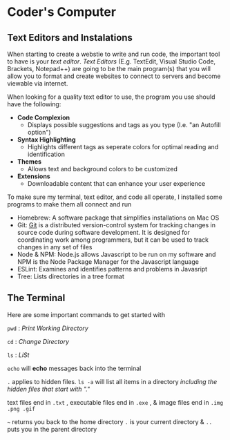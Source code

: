 # Coder's Computer


## Text Editors and Instalations
When starting to create a webstie to write and run code, the important tool to have is your _text editor_. _Text Editors_ (E.g. TextEdit, Visual Studio Code, Brackets, Notepad++) are going to be the main program(s) that you will allow you to format and create websites to connect to servers and become viewable via internet.

When looking for a quality text editor to use, the program you use should have the following:
+ __Code Complexion__
  + Displays possible suggestions and tags as you type (I.e. "an Autofill option")
+ __Syntax Highlighting__
  + Highlights different tags as seperate colors for optimal reading and identification
+ __Themes__
  + Allows text and background colors to be customized
+ __Extensions__
  + Downloadable content that can enhance your user experience
  
To make sure my terminal, text editor, and code all operate, I installed some programs to make them all connect and run
- Homebrew: A software package that simplifies installations on Mac OS
- Git: [Git](https://www.google.com/url?sa=t&rct=j&q=&esrc=s&source=web&cd=&cad=rja&uact=8&ved=2ahUKEwjI7fuEzeLqAhVPbc0KHWQiDNEQmhMwGnoECAwQAg&url=https%3A%2F%2Fen.wikipedia.org%2Fwiki%2FGit&usg=AOvVaw0mR6q4LmK3M4ft3iKkMUI3) is a distributed version-control system for tracking changes in source code during software development. It is designed for coordinating work among programmers, but it can be used to track changes in any set of files
- Node & NPM: Node.js allows Javascript to be run on my software and NPM is the Node Package Manager for the Javascript language
- ESLint: Examines and identifies patterns and problems in Javasript
- Tree: Lists directories in a tree format

  
## The Terminal 
Here are some important commands to get started with

`pwd` : _Print Working Directory_

`cd` : _Change Directory_

`ls` : _LiSt_

`echo` will **echo** messages back into the terminal

`.` applies to hidden files. `ls -a` will list all items in a directory _including the hidden files that start with "."_

text files end in `.txt` , executable files end in `.exe` , &  image files end in `.img .png .gif`

`~` returns you back to the home directory
`.` is your current directory &
`..` puts you in the parent directory



